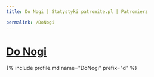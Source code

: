 ```yaml
---
title: Do Nogi | Statystyki patronite.pl | Patromierz

permalink: /DoNogi
---
```


# [Do Nogi](https://patronite.pl/DoNogi)

{% include profile.md name="DoNogi" prefix="d" %}
